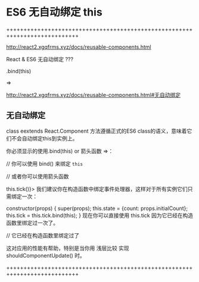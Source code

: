 # ES6 无自动绑定 this 


+++++++++++++++++++++++++++++++++++++++++++++++++++++++++++++++++++++++++++

http://react2.xgqfrms.xyz/docs/reusable-components.html

React & ES6 无自动绑定 ??? 

.bind(this)

=> 


http://react2.xgqfrms.xyz/docs/reusable-components.html#无自动绑定

## 无自动绑定

class eextends React.Component 方法遵循正式的ES6 class的语义，意味着它们不会自动绑定this到实例上。

你必须显示的使用.bind(this) or 箭头函数 =>：

// 你可以使用 bind() 来绑定 `this`
<div onClick={this.tick.bind(this)}>

// 或者你可以使用箭头函数
<div onClick={() => this.tick()}>
我们建议你在构造函数中绑定事件处理器，这样对于所有实例它们只需绑定一次：

constructor(props) {
    super(props);
    this.state = {count: props.initialCount};
    this.tick = this.tick.bind(this);
}
现在你可以直接使用 this.tick 因为它已经在构造函数里绑定过一次了。

// 它已经在构造函数里绑定过了
<div onClick={this.tick}>
这对应用的性能有帮助，特别是当你用 浅层比较 实现 shouldComponentUpdate() 时。

+++++++++++++++++++++++++++++++++++++++++++++++++++++++++++++++++++++++++++


















